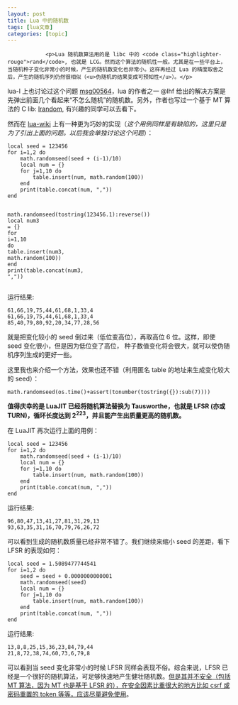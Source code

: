 ```yaml
---
layout: post
title: Lua 中的随机数  
tags: [lua文章]
categories: [topic]
---
```



                
                

				<p>Lua 随机数算法用的是 libc 中的 <code class="highlighter-rouge">rand</code>, 也就是 LCG。然而这个算法的随机性一般。尤其是在一些平台上，当随机种子变化非常小的时候，产生的随机数变化也非常小。这样再经过 Lua 的精度取舍之后，产生的随机序列仍然很相似（<u>伪随机的结果变成可预知性</u>）。</p>

<p>lua-l 上也讨论过这个问题 <a href="http://lua-users.org/lists/lua-l/2007-03/msg00564.html">msg00564</a>，lua 的作者之一 @lhf 给出的解决方案是先弹出前面几个看起来“不怎么随机”的随机数。另外，作者也写过一个基于 MT 算法的 C lib: <a href="http://webserver2.tecgraf.puc-rio.br/~lhf/ftp/lua/#lrandom">lrandom</a>, 有兴趣的同学可以去看下。</p>

<p>然而在 <a href="http://lua-users.org/wiki/MathLibraryTutorial">lua-wiki</a> 上有一种更为巧妙的实现（<em>这个用例同样是有缺陷的，这里只是为了引出上面的问题。以后我会单独讨论这个问题</em>）：</p>

<div class="language-lua highlighter-rouge"><div class="highlight"><pre class="highlight"><code><span class="kd">local</span> <span class="n">seed</span> <span class="o">=</span> <span class="mi">123456</span>
<span class="k">for</span> <span class="n">i</span><span class="o">=</span><span class="mi">1</span><span class="p">,</span><span class="mi">2</span> <span class="k">do</span>
    <span class="nb">math.randomseed</span><span class="p">(</span><span class="n">seed</span> <span class="o">+</span> <span class="p">(</span><span class="n">i</span><span class="o">-</span><span class="mi">1</span><span class="p">)</span><span class="o">/</span><span class="mi">10</span><span class="p">)</span>
    <span class="kd">local</span> <span class="n">num</span> <span class="o">=</span> <span class="p">{}</span>
    <span class="k">for</span> <span class="n">j</span><span class="o">=</span><span class="mi">1</span><span class="p">,</span><span class="mi">10</span> <span class="k">do</span>
        <span class="nb">table.insert</span><span class="p">(</span><span class="n">num</span><span class="p">,</span> <span class="nb">math.random</span><span class="p">(</span><span class="mi">100</span><span class="p">))</span>
    <span class="k">end</span>
    <span class="nb">print</span><span class="p">(</span><span class="nb">table.concat</span><span class="p">(</span><span class="n">num</span><span class="p">,</span> <span class="s2">","</span><span class="p">))</span>
<span class="k">end</span>

<span class="nb">math.randomseed</span><span class="p">(</span><span class="nb">tostring</span><span class="p">(</span><span class="mi">123456</span><span class="p">.</span><span class="mi">1</span><span class="p">):</span><span class="n">reverse</span><span class="p">())</span>
<span class="kd">local</span> <span class="n">num3</span> <span class="o">=</span> <span class="p">{}</span>
<span class="k">for</span> <span class="n">i</span><span class="o">=</span><span class="mi">1</span><span class="p">,</span><span class="mi">10</span> <span class="k">do</span>
    <span class="nb">table.insert</span><span class="p">(</span><span class="n">num3</span><span class="p">,</span> <span class="nb">math.random</span><span class="p">(</span><span class="mi">100</span><span class="p">))</span>
<span class="k">end</span>
<span class="nb">print</span><span class="p">(</span><span class="nb">table.concat</span><span class="p">(</span><span class="n">num3</span><span class="p">,</span> <span class="s2">","</span><span class="p">))</span>
</code></pre></div></div>

<p>运行结果:</p>

<div class="highlighter-rouge"><div class="highlight"><pre class="highlight"><code>61,66,19,75,44,61,68,1,33,4
61,66,19,75,44,61,68,1,33,4
85,40,79,80,92,20,34,77,28,56
</code></pre></div></div>

<p>就是把变化较小的 seed 倒过来（低位变高位），再取高位 6 位。这样，即使 seed 变化很小，但是因为低位变了高位， 种子数值变化将会很大，就可以使伪随机序列生成的更好一些。</p>

<p>这里我也来介绍一个方法，效果也还不错（利用匿名 table 的地址来生成变化较大的 seed）：</p>

<div class="language-lua highlighter-rouge"><div class="highlight"><pre class="highlight"><code><span class="nb">math.randomseed</span><span class="p">(</span><span class="nb">os.time</span><span class="p">()</span><span class="o">+</span><span class="nb">assert</span><span class="p">(</span><span class="nb">tonumber</span><span class="p">(</span><span class="nb">tostring</span><span class="p">({}):</span><span class="n">sub</span><span class="p">(</span><span class="mi">7</span><span class="p">))))</span>
</code></pre></div></div>

<p><strong>值得庆幸的是 LuaJIT 已经将随机算法替换为 Tausworthe，也就是 LFSR (亦或 TURN)，循环长度达到 2<sup>223</sup>，并且能产生出质量更高的随机数。</strong></p>



<p>在 LuaJIT 再次运行上面的用例：</p>

<div class="language-lua highlighter-rouge"><div class="highlight"><pre class="highlight"><code><span class="kd">local</span> <span class="n">seed</span> <span class="o">=</span> <span class="mi">123456</span>
<span class="k">for</span> <span class="n">i</span><span class="o">=</span><span class="mi">1</span><span class="p">,</span><span class="mi">2</span> <span class="k">do</span>
    <span class="nb">math.randomseed</span><span class="p">(</span><span class="n">seed</span> <span class="o">+</span> <span class="p">(</span><span class="n">i</span><span class="o">-</span><span class="mi">1</span><span class="p">)</span><span class="o">/</span><span class="mi">10</span><span class="p">)</span>
    <span class="kd">local</span> <span class="n">num</span> <span class="o">=</span> <span class="p">{}</span>
    <span class="k">for</span> <span class="n">j</span><span class="o">=</span><span class="mi">1</span><span class="p">,</span><span class="mi">10</span> <span class="k">do</span>
        <span class="nb">table.insert</span><span class="p">(</span><span class="n">num</span><span class="p">,</span> <span class="nb">math.random</span><span class="p">(</span><span class="mi">100</span><span class="p">))</span>
    <span class="k">end</span>
    <span class="nb">print</span><span class="p">(</span><span class="nb">table.concat</span><span class="p">(</span><span class="n">num</span><span class="p">,</span> <span class="s2">","</span><span class="p">))</span>
<span class="k">end</span>
</code></pre></div></div>

<p>运行结果:</p>

<div class="highlighter-rouge"><div class="highlight"><pre class="highlight"><code>96,80,47,13,41,27,81,31,29,13
93,63,35,31,16,70,79,76,26,72
</code></pre></div></div>

<p>可以看到生成的随机数质量已经非常不错了。我们继续来缩小 seed 的差距，看下 LFSR 的表现如何：</p>

<div class="language-lua highlighter-rouge"><div class="highlight"><pre class="highlight"><code><span class="kd">local</span> <span class="n">seed</span> <span class="o">=</span> <span class="mi">1</span><span class="p">.</span><span class="mi">5089477744541</span>
<span class="k">for</span> <span class="n">i</span><span class="o">=</span><span class="mi">1</span><span class="p">,</span><span class="mi">2</span> <span class="k">do</span>
    <span class="n">seed</span> <span class="o">=</span> <span class="n">seed</span> <span class="o">+</span> <span class="mi">0</span><span class="p">.</span><span class="mi">0000000000001</span>
    <span class="nb">math.randomseed</span><span class="p">(</span><span class="n">seed</span><span class="p">)</span>
    <span class="kd">local</span> <span class="n">num</span> <span class="o">=</span> <span class="p">{}</span>
    <span class="k">for</span> <span class="n">j</span><span class="o">=</span><span class="mi">1</span><span class="p">,</span><span class="mi">10</span> <span class="k">do</span>
        <span class="nb">table.insert</span><span class="p">(</span><span class="n">num</span><span class="p">,</span> <span class="nb">math.random</span><span class="p">(</span><span class="mi">100</span><span class="p">))</span>
    <span class="k">end</span>
    <span class="nb">print</span><span class="p">(</span><span class="nb">table.concat</span><span class="p">(</span><span class="n">num</span><span class="p">,</span> <span class="s2">","</span><span class="p">))</span>
<span class="k">end</span>
</code></pre></div></div>

<p>运行结果:</p>

<div class="highlighter-rouge"><div class="highlight"><pre class="highlight"><code>13,8,8,25,15,36,23,84,79,44
21,8,72,38,74,60,73,6,79,8
</code></pre></div></div>

<p>可以看到当 seed 变化非常小的时候 LFSR 同样会表现不俗。综合来说，LFSR 已经是一个很好的随机算法，可足够快速地产生健壮随机数。<u>但是其并不安全（包括 MT 算法，因为 MT 也是基于 LFSR 的），在安全因素比重很大的地方比如 csrf 或密码重置的 token 等等，应该尽量避免使用</u>。</p>